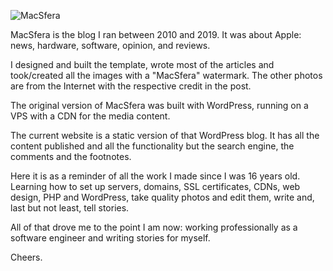 ![MacSfera](https://www.macsfera.com/wp-content/themes/MacSfera/img/macsfera-logo.svg)

MacSfera is the blog I ran between 2010 and 2019. It was about Apple: news, hardware, software, opinion, and reviews.

I designed and built the template, wrote most of the articles and took/created all the images with a "MacSfera" watermark. The other photos are from the Internet with the respective credit in the post.

The original version of MacSfera was built with WordPress, running on a VPS with a CDN for the media content.

The current website is a static version of that WordPress blog. It has all the content published and all the functionality but the search engine, the comments and the footnotes.

Here it is as a reminder of all the work I made since I was 16 years old. Learning how to set up servers, domains, SSL certificates, CDNs, web design, PHP and WordPress, take quality photos and edit them, write and, last but not least, tell stories.

All of that drove me to the point I am now: working professionally as a software engineer and writing stories for myself.

Cheers.